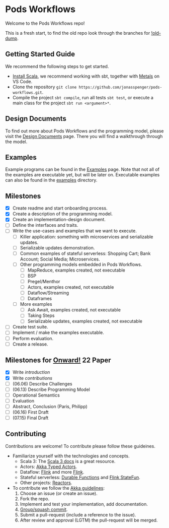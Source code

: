 # Pods Workflows
Welcome to the Pods Workflows repo!

This is a fresh start, to find the old repo look through the branches for [!old-dump](https://github.com/jonasspenger/pods-workflows/tree/!old-dump).

## Getting Started Guide
We recommend the following steps to get started.
* [Install Scala](https://www.scala-lang.org/download/), we recommend working with sbt, together with [Metals](https://scalameta.org/metals/docs/editors/vscode/) on VS Code. 
* Clone the repository `git clone https://github.com/jonasspenger/pods-workflows.git`.
* Compile the project `sbt compile`, run all tests `sbt test`, or execute a main class for the project `sbt run <argument>*`.

## Design Documents
To find out more about Pods Workflows and the programming model, please visit the [Design Documents](design) page. There you will find a walkthrough through the model.

## Examples
Example programs can be found in the [Examples](examples) page. Note that not all of the examples are executable yet, but will be later on. Executable examples can also be found in the [examples](src/main/scala/pods/workflows/examples) directory.

## Milestones
* [X] Create readme and start onboarding process. 
* [X] Create a description of the programming model.
* [X] Create an implementation-design document.
* [ ] Define the interfaces and traits.
* [ ] Write the use-cases and examples that we want to execute.
  * [ ] Killer application: something with microservices and serializable updates.
  * [ ] Serializable updates demonstration.
  * [ ] Common examples of stateful serverless: Shopping Cart; Bank Account; Social Media; Microservices.
  * [ ] Other programming models embedded in Pods Workflows.
    * [ ] MapReduce, examples created, not executable
    * [ ] BSP
    * [ ] Pregel/Menthor
    * [ ] Actors, examples created, not executable
    * [ ] Dataflow/Streaming
    * [ ] Dataframes
  * [ ] More examples
    * [ ] Ask Await, examples created, not executable
    * [ ] Taking Steps
    * [ ] Serializable updates, examples created, not executable
* [ ] Create test suite.
* [ ] Implement / make the examples executable.
* [ ] Perform evaluation.
* [ ] Create a release.

## Milestones for [Onward!](https://2022.splashcon.org/track/splash-2022-Onward-papers) 22 Paper
* [X] Write *introduction*
* [X] Write *contributions* 
* [ ] (06.06) Describe Challenges
* [ ] (06.13) Describe Programming Model
* [ ] Operational Semantics
* [ ] Evaluation
* [ ] Abstract, Conclusion (Paris, Philipp)
* [ ] (06.16) First Draft
* [ ] (07.15) Final Draft

## Contributing
Contributions are welcome! To contribute please follow these guideines.
* Familiarize yourself with the technologies and concepts.
  * Scala 3: The [Scala 3 docs](https://docs.scala-lang.org/) is a great resource. 
  * Actors: [Akka Typed Actors](https://doc.akka.io/docs/akka/2.5.32/typed/index.html).
  * Dataflow: [Flink](https://github.com/ververica/flink-training) and more [Flink](https://flink.apache.org/).
  * Stateful serverless: [Durable Functions](https://docs.microsoft.com/en-us/azure/azure-functions/durable/) and [Flink StateFun](https://nightlies.apache.org/flink/flink-statefun-docs-master/).
  * Other projects: [Reactors](http://reactors.io/).
* To contribute we follow the [Akka guidelines](https://github.com/akka/akka/blob/main/CONTRIBUTING.md):
  1. Choose an issue (or create an issue).
  1. Fork the repo.
  1. Implement and test your implementation, add documentation.
  1. [Group/squash commit](https://github.com/akka/akka/blob/main/CONTRIBUTING.md#creating-commits-and-writing-commit-messages).
  1. Submit a pull-request (include a reference to the issue).
  1. After review and approval (LGTM) the pull-request will be merged. 
